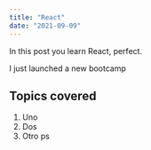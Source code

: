 ```yaml
---
title: "React"
date: "2021-09-09"
---
```


In this post you learn React, perfect.

I just launched a new bootcamp

## Topics covered

1. Uno
2. Dos
3. Otro ps